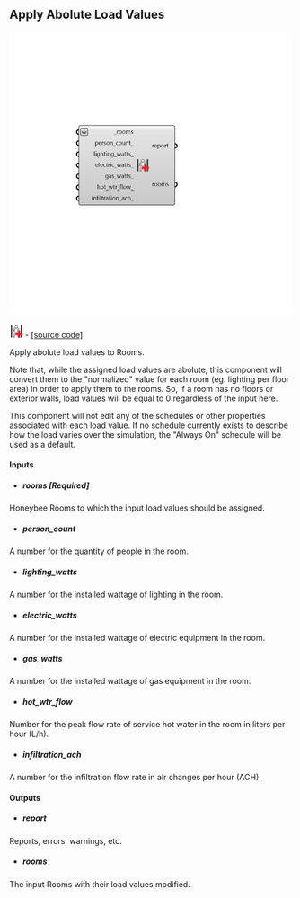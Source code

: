 ## Apply Abolute Load Values

![](../../images/components/Apply_Abolute_Load_Values.png)

![](../../images/icons/Apply_Abolute_Load_Values.png) - [[source code]](https://github.com/ladybug-tools/honeybee-grasshopper-energy/blob/master/honeybee_grasshopper_energy/src//HB%20Apply%20Abolute%20Load%20Values.py)


Apply abolute load values to Rooms. 

Note that, while the assigned load values are abolute, this component will convert them to the "normalized" value for each room (eg. lighting per floor area) in order to apply them to the rooms. So, if a room has no floors or exterior walls, load values will be equal to 0 regardless of the input here. 

This component will not edit any of the schedules or other properties associated with each load value. If no schedule currently exists to describe how the load varies over the simulation, the "Always On" schedule will be used as a default. 



#### Inputs
* ##### rooms [Required]
Honeybee Rooms to which the input load values should be assigned. 
* ##### person_count 
A number for the quantity of people in the room. 
* ##### lighting_watts 
A number for the installed wattage of lighting in the room. 
* ##### electric_watts 
A number for the installed wattage of electric equipment in the room. 
* ##### gas_watts 
A number for the installed wattage of gas equipment in the room. 
* ##### hot_wtr_flow 
Number for the peak flow rate of service hot water in the room in liters per hour (L/h). 
* ##### infiltration_ach 
A number for the infiltration flow rate in air changes per hour (ACH). 

#### Outputs
* ##### report
Reports, errors, warnings, etc. 
* ##### rooms
The input Rooms with their load values modified. 